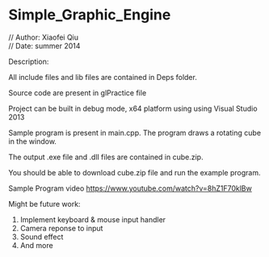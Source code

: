 # Simple_Graphic_Engine


// Author: Xiaofei Qiu<br/>
// Date: summer 2014 <br/>

Description:<br/>

All include files and lib files are contained in Deps folder. <br/>

Source code are present in glPractice file <br/>

Project can be built in debug mode, x64 platform using using Visual Studio 2013 <br/>

Sample program is present in main.cpp. The program draws a rotating cube in the window. <br/>

The output .exe file and .dll files are contained in cube.zip.<br/>

You should be able to download cube.zip file and run the example program.<br/>

Sample Program video
https://www.youtube.com/watch?v=8hZ1F70klBw

Might be future work:<br/>
1. Implement keyboard & mouse input handler<br/>
2. Camera reponse to input<br/>
3. Sound effect <br/>
4. And more <br/>








